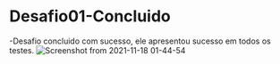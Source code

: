 # Desafio01-Concluido

-Desafio concluido com sucesso, ele apresentou sucesso em todos os testes.
![Screenshot from 2021-11-18 01-44-54](https://user-images.githubusercontent.com/76568887/142353393-e00e7d2e-b23c-4e09-8bb9-c73e710d3cfa.png)
